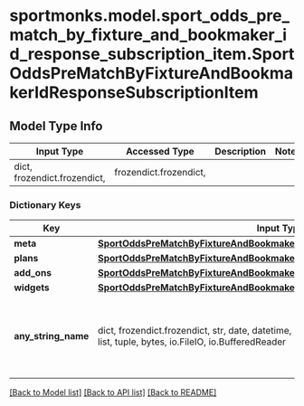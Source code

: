 # sportmonks.model.sport_odds_pre_match_by_fixture_and_bookmaker_id_response_subscription_item.SportOddsPreMatchByFixtureAndBookmakerIdResponseSubscriptionItem

## Model Type Info
Input Type | Accessed Type | Description | Notes
------------ | ------------- | ------------- | -------------
dict, frozendict.frozendict,  | frozendict.frozendict,  |  | 

### Dictionary Keys
Key | Input Type | Accessed Type | Description | Notes
------------ | ------------- | ------------- | ------------- | -------------
**meta** | [**SportOddsPreMatchByFixtureAndBookmakerIdResponseSubscriptionItemMeta**](SportOddsPreMatchByFixtureAndBookmakerIdResponseSubscriptionItemMeta.md) | [**SportOddsPreMatchByFixtureAndBookmakerIdResponseSubscriptionItemMeta**](SportOddsPreMatchByFixtureAndBookmakerIdResponseSubscriptionItemMeta.md) |  | [optional] 
**plans** | [**SportOddsPreMatchByFixtureAndBookmakerIdResponseSubscriptionItemPlans**](SportOddsPreMatchByFixtureAndBookmakerIdResponseSubscriptionItemPlans.md) | [**SportOddsPreMatchByFixtureAndBookmakerIdResponseSubscriptionItemPlans**](SportOddsPreMatchByFixtureAndBookmakerIdResponseSubscriptionItemPlans.md) |  | [optional] 
**add_ons** | [**SportOddsPreMatchByFixtureAndBookmakerIdResponseSubscriptionItemAddOns**](SportOddsPreMatchByFixtureAndBookmakerIdResponseSubscriptionItemAddOns.md) | [**SportOddsPreMatchByFixtureAndBookmakerIdResponseSubscriptionItemAddOns**](SportOddsPreMatchByFixtureAndBookmakerIdResponseSubscriptionItemAddOns.md) |  | [optional] 
**widgets** | [**SportOddsPreMatchByFixtureAndBookmakerIdResponseSubscriptionItemWidgets**](SportOddsPreMatchByFixtureAndBookmakerIdResponseSubscriptionItemWidgets.md) | [**SportOddsPreMatchByFixtureAndBookmakerIdResponseSubscriptionItemWidgets**](SportOddsPreMatchByFixtureAndBookmakerIdResponseSubscriptionItemWidgets.md) |  | [optional] 
**any_string_name** | dict, frozendict.frozendict, str, date, datetime, int, float, bool, decimal.Decimal, None, list, tuple, bytes, io.FileIO, io.BufferedReader | frozendict.frozendict, str, BoolClass, decimal.Decimal, NoneClass, tuple, bytes, FileIO | any string name can be used but the value must be the correct type | [optional]

[[Back to Model list]](../../README.md#documentation-for-models) [[Back to API list]](../../README.md#documentation-for-api-endpoints) [[Back to README]](../../README.md)

